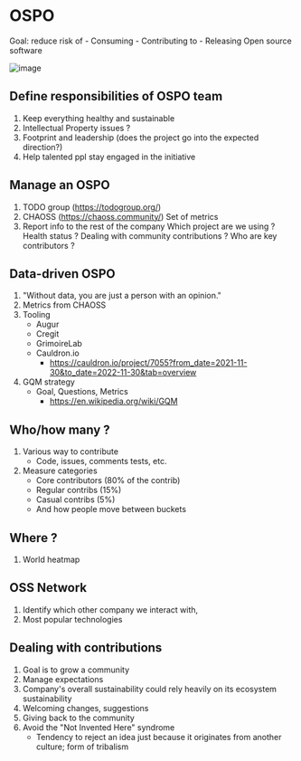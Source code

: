 # OSPO
 
 Goal: reduce risk of 
	- Consuming
	- Contributing to
	- Releasing
Open source software

 
![image](https://user-images.githubusercontent.com/77357989/204813729-a3689dd7-5ffd-4ca4-b439-30aab0c85238.png)

 
## Define responsibilities of OSPO team
  
1. Keep everything healthy and sustainable
2. Intellectual Property issues ?
3. Footprint and leadership (does the project go into the expected direction?)
4. Help talented ppl stay engaged in the initiative
 
## Manage an OSPO

1. TODO group (https://todogroup.org/)
2. CHAOSS (https://chaoss.community/)
      Set of metrics
3. Report info to the rest of the company
      Which project are we using ?
      Health status ?
      Dealing with community contributions ?
      Who are key contributors ?

## Data-driven OSPO

1. "Without data, you are just a person with an opinion."
2. Metrics from CHAOSS
3. Tooling
    * Augur
    * Cregit
    * GrimoireLab
    * Cauldron.io
        * https://cauldron.io/project/7055?from_date=2021-11-30&to_date=2022-11-30&tab=overview
8. GQM strategy
    * Goal, Questions, Metrics
        * https://en.wikipedia.org/wiki/GQM

## Who/how many ?

1. Various way to contribute
    * Code, issues, comments tests, etc.
2. Measure categories
    * Core contributors (80% of the contrib)
    * Regular contribs (15%)
    * Casual contribs (5%)
    * And how people move between buckets

## Where ?

1. World heatmap

## OSS Network

1. Identify which other company we interact with, 
2. Most popular technologies 

## Dealing with contributions

1. Goal is to grow a community
2. Manage expectations
3. Company's overall sustainability could rely heavily on its ecosystem sustainability
4. Welcoming changes, suggestions
5. Giving back to the community
6. Avoid the "Not Invented Here" syndrome
    * Tendency to reject an idea just because it originates from another culture; form of tribalism

